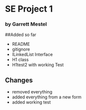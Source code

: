 # SE Project 1
### by Garrett Mestel

##Added so far
* README
* gitignore
* ILinkedList Interface
* H1 class
* H1test2 with working Test

## Changes
* removed everything
* added everything from a new form
* added working test 